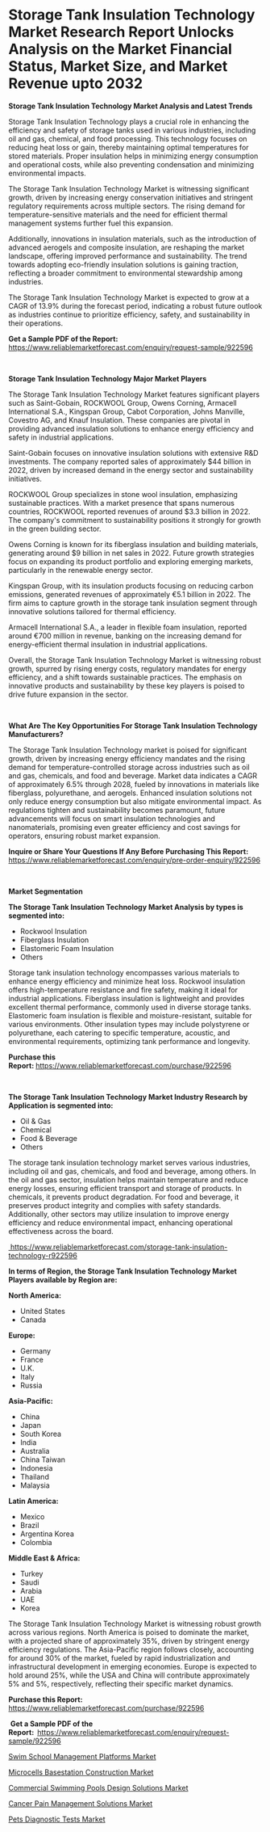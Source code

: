 <p><h1>Storage Tank Insulation Technology Market Research Report Unlocks Analysis on the Market Financial Status, Market Size, and Market Revenue upto 2032</h1></p><p><strong>Storage Tank Insulation Technology Market Analysis and Latest Trends</strong></p>
<p><p>Storage Tank Insulation Technology plays a crucial role in enhancing the efficiency and safety of storage tanks used in various industries, including oil and gas, chemical, and food processing. This technology focuses on reducing heat loss or gain, thereby maintaining optimal temperatures for stored materials. Proper insulation helps in minimizing energy consumption and operational costs, while also preventing condensation and minimizing environmental impacts.</p><p>The Storage Tank Insulation Technology Market is witnessing significant growth, driven by increasing energy conservation initiatives and stringent regulatory requirements across multiple sectors. The rising demand for temperature-sensitive materials and the need for efficient thermal management systems further fuel this expansion. </p><p>Additionally, innovations in insulation materials, such as the introduction of advanced aerogels and composite insulation, are reshaping the market landscape, offering improved performance and sustainability. The trend towards adopting eco-friendly insulation solutions is gaining traction, reflecting a broader commitment to environmental stewardship among industries.</p><p>The Storage Tank Insulation Technology Market is expected to grow at a CAGR of 13.9% during the forecast period, indicating a robust future outlook as industries continue to prioritize efficiency, safety, and sustainability in their operations.</p></p>
<p><strong>Get a Sample PDF of the Report:&nbsp;</strong> <a href="https://www.reliablemarketforecast.com/enquiry/request-sample/922596?utm_campaign=1899&utm_medium=2&utm_source=Github&utm_content=ia&utm_term=07032025&utm_id=storage-tank-insulation-technology">https://www.reliablemarketforecast.com/enquiry/request-sample/922596</a></p>
<p>&nbsp;</p>
<p><strong>Storage Tank Insulation Technology Major Market Players</strong></p>
<p><p>The Storage Tank Insulation Technology Market features significant players such as Saint-Gobain, ROCKWOOL Group, Owens Corning, Armacell International S.A., Kingspan Group, Cabot Corporation, Johns Manville, Covestro AG, and Knauf Insulation. These companies are pivotal in providing advanced insulation solutions to enhance energy efficiency and safety in industrial applications.</p><p>Saint-Gobain focuses on innovative insulation solutions with extensive R&D investments. The company reported sales of approximately $44 billion in 2022, driven by increased demand in the energy sector and sustainability initiatives.</p><p>ROCKWOOL Group specializes in stone wool insulation, emphasizing sustainable practices. With a market presence that spans numerous countries, ROCKWOOL reported revenues of around $3.3 billion in 2022. The company's commitment to sustainability positions it strongly for growth in the green building sector.</p><p>Owens Corning is known for its fiberglass insulation and building materials, generating around $9 billion in net sales in 2022. Future growth strategies focus on expanding its product portfolio and exploring emerging markets, particularly in the renewable energy sector.</p><p>Kingspan Group, with its insulation products focusing on reducing carbon emissions, generated revenues of approximately €5.1 billion in 2022. The firm aims to capture growth in the storage tank insulation segment through innovative solutions tailored for thermal efficiency.</p><p>Armacell International S.A., a leader in flexible foam insulation, reported around €700 million in revenue, banking on the increasing demand for energy-efficient thermal insulation in industrial applications.</p><p>Overall, the Storage Tank Insulation Technology Market is witnessing robust growth, spurred by rising energy costs, regulatory mandates for energy efficiency, and a shift towards sustainable practices. The emphasis on innovative products and sustainability by these key players is poised to drive future expansion in the sector.</p></p>
<p>&nbsp;</p>
<p><strong>What Are The Key Opportunities For Storage Tank Insulation Technology Manufacturers?</strong></p>
<p><p>The Storage Tank Insulation Technology market is poised for significant growth, driven by increasing energy efficiency mandates and the rising demand for temperature-controlled storage across industries such as oil and gas, chemicals, and food and beverage. Market data indicates a CAGR of approximately 6.5% through 2028, fueled by innovations in materials like fiberglass, polyurethane, and aerogels. Enhanced insulation solutions not only reduce energy consumption but also mitigate environmental impact. As regulations tighten and sustainability becomes paramount, future advancements will focus on smart insulation technologies and nanomaterials, promising even greater efficiency and cost savings for operators, ensuring robust market expansion.</p></p>
<p><strong>Inquire or Share Your Questions If Any Before Purchasing This Report:</strong> <a href="https://www.reliablemarketforecast.com/enquiry/pre-order-enquiry/922596?utm_campaign=1899&utm_medium=2&utm_source=Github&utm_content=ia&utm_term=07032025&utm_id=storage-tank-insulation-technology">https://www.reliablemarketforecast.com/enquiry/pre-order-enquiry/922596</a></p>
<p>&nbsp;</p>
<p><strong>Market Segmentation</strong></p>
<p><strong>The Storage Tank Insulation Technology Market Analysis by types is segmented into:</strong></p>
<p><ul><li>Rockwool Insulation</li><li>Fiberglass Insulation</li><li>Elastomeric Foam Insulation</li><li>Others</li></ul></p>
<p><p>Storage tank insulation technology encompasses various materials to enhance energy efficiency and minimize heat loss. Rockwool insulation offers high-temperature resistance and fire safety, making it ideal for industrial applications. Fiberglass insulation is lightweight and provides excellent thermal performance, commonly used in diverse storage tanks. Elastomeric foam insulation is flexible and moisture-resistant, suitable for various environments. Other insulation types may include polystyrene or polyurethane, each catering to specific temperature, acoustic, and environmental requirements, optimizing tank performance and longevity.</p></p>
<p><strong>Purchase this Report:&nbsp;</strong><a href="https://www.reliablemarketforecast.com/purchase/922596?utm_campaign=1899&utm_medium=2&utm_source=Github&utm_content=ia&utm_term=07032025&utm_id=storage-tank-insulation-technology">https://www.reliablemarketforecast.com/purchase/922596</a></p>
<p>&nbsp;</p>
<p><strong>The Storage Tank Insulation Technology Market Industry Research by Application is segmented into:</strong></p>
<p><ul><li>Oil & Gas</li><li>Chemical</li><li>Food & Beverage</li><li>Others</li></ul></p>
<p><p>The storage tank insulation technology market serves various industries, including oil and gas, chemicals, and food and beverage, among others. In the oil and gas sector, insulation helps maintain temperature and reduce energy losses, ensuring efficient transport and storage of products. In chemicals, it prevents product degradation. For food and beverage, it preserves product integrity and complies with safety standards. Additionally, other sectors may utilize insulation to improve energy efficiency and reduce environmental impact, enhancing operational effectiveness across the board.</p></p>
<p><a href="https://www.reliablemarketforecast.com/storage-tank-insulation-technology-r922596?utm_campaign=1899&utm_medium=2&utm_source=Github&utm_content=ia&utm_term=07032025&utm_id=storage-tank-insulation-technology">&nbsp;https://www.reliablemarketforecast.com/storage-tank-insulation-technology-r922596</a></p>
<p><strong>In terms of Region, the Storage Tank Insulation Technology Market Players available by Region are:</strong></p>
<p>
    <p> <strong> North America: </strong>
        <ul>
            <li>United States</li>
            <li>Canada</li>
        </ul>
        </p> 
    <p> <strong> Europe: </strong>
        <ul>
            <li>Germany</li>
            <li>France</li>
            <li>U.K.</li>
            <li>Italy</li>
            <li>Russia</li>
        </ul>
        </p> 
    <p> <strong> Asia-Pacific: </strong>
        <ul>
            <li>China</li>
            <li>Japan</li>
            <li>South Korea</li>
            <li>India</li>
            <li>Australia</li>
            <li>China Taiwan</li>
            <li>Indonesia</li>
            <li>Thailand</li>
            <li>Malaysia</li>
        </ul>
        </p> 
    <p> <strong> Latin America: </strong>
        <ul>
            <li>Mexico</li>
            <li>Brazil</li>
            <li>Argentina Korea</li>
            <li>Colombia</li>
        </ul>
        </p> 
    <p> <strong> Middle East & Africa: </strong>
        <ul>
            <li>Turkey</li>
            <li>Saudi</li>
            <li>Arabia</li>
            <li>UAE</li>
            <li>Korea</li>
        </ul>
    </p>
    </p>
<p><p>The Storage Tank Insulation Technology Market is witnessing robust growth across various regions. North America is poised to dominate the market, with a projected share of approximately 35%, driven by stringent energy efficiency regulations. The Asia-Pacific region follows closely, accounting for around 30% of the market, fueled by rapid industrialization and infrastructural development in emerging economies. Europe is expected to hold around 25%, while the USA and China will contribute approximately 5% and 5%, respectively, reflecting their specific market dynamics.</p></p>
<p><strong>Purchase this Report: </strong><a href="https://www.reliablemarketforecast.com/purchase/922596?utm_campaign=1899&utm_medium=2&utm_source=Github&utm_content=ia&utm_term=07032025&utm_id=storage-tank-insulation-technology">https://www.reliablemarketforecast.com/purchase/922596</a></p>
<p>&nbsp;<strong>Get a Sample PDF of the Report:&nbsp;&nbsp;</strong><a href="https://www.reliablemarketforecast.com/enquiry/request-sample/922596?utm_campaign=1899&utm_medium=2&utm_source=Github&utm_content=ia&utm_term=07032025&utm_id=storage-tank-insulation-technology">https://www.reliablemarketforecast.com/enquiry/request-sample/922596</a></p>
<p><strong></strong></p>
<p><p><a href="https://github.com/omemaeuseda/Market-Research-Report-List-1/blob/main/swim-school-management-platforms-market.md?utm_campaign=1899&utm_medium=2&utm_source=Github&utm_content=ia&utm_term=07032025&utm_id=storage-tank-insulation-technology">Swim School Management Platforms Market</a></p><p><a href="https://github.com/doganaqev/Market-Research-Report-List-1/blob/main/microcells-basestation-construction-market.md?utm_campaign=1899&utm_medium=2&utm_source=Github&utm_content=ia&utm_term=07032025&utm_id=storage-tank-insulation-technology">Microcells Basestation Construction Market</a></p><p><a href="https://github.com/cevzarvargem/Market-Research-Report-List-1/blob/main/commercial-swimming-pools-design-solutions-market.md?utm_campaign=1899&utm_medium=2&utm_source=Github&utm_content=ia&utm_term=07032025&utm_id=storage-tank-insulation-technology">Commercial Swimming Pools Design Solutions Market</a></p><p><a href="https://github.com/yenagmah/Market-Research-Report-List-1/blob/main/cancer-pain-management-solutions-market.md?utm_campaign=1899&utm_medium=2&utm_source=Github&utm_content=ia&utm_term=07032025&utm_id=storage-tank-insulation-technology">Cancer Pain Management Solutions Market</a></p><p><a href="https://github.com/navodfetiya/Market-Research-Report-List-1/blob/main/pets-diagnostic-tests-market.md?utm_campaign=1899&utm_medium=2&utm_source=Github&utm_content=ia&utm_term=07032025&utm_id=storage-tank-insulation-technology">Pets Diagnostic Tests Market</a></p></p>